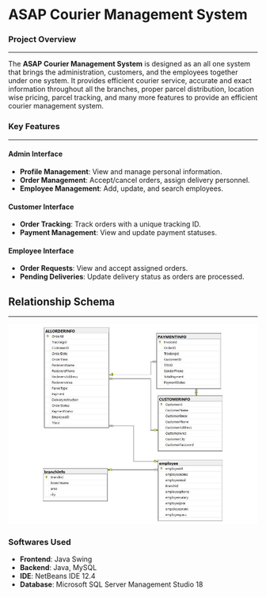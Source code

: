 # ASAP Courier Management System

### Project Overview
-------------------------
The **ASAP Courier Management System** is designed as an all one system that brings the administration, customers, and the employees together under one system. It provides efficient courier service, accurate and exact information throughout all the branches, proper parcel distribution, location wise pricing, parcel tracking, and many more features to provide an efficient courier management system.

### Key Features
--------

#### Admin Interface
- **Profile Management**: View and manage personal information.
- **Order Management**: Accept/cancel orders, assign delivery personnel.
- **Employee Management**: Add, update, and search employees.
  
#### Customer Interface
- **Order Tracking**: Track orders with a unique tracking ID.
- **Payment Management**: View and update payment statuses.

#### Employee Interface
- **Order Requests**: View and accept assigned orders.
- **Pending Deliveries**: Update delivery status as orders are processed.
## Relationship Schema
____________________
![Relationship Schema](https://github.com/ashfiqunmustari/ASAP-Courier-Database-Management-System/blob/main/RelationshipSchema.png?raw=true)
### Softwares Used
- **Frontend**: Java Swing
- **Backend**: Java, MySQL
- **IDE**: NetBeans IDE 12.4
- **Database**: Microsoft SQL Server Management Studio 18
